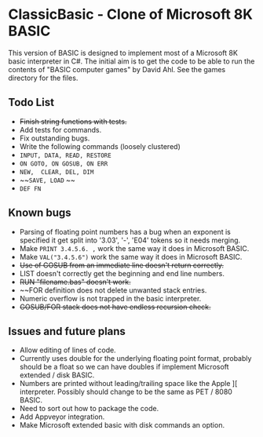# ClassicBasic - Clone of Microsoft 8K BASIC

This version of BASIC is designed to implement most of a Microsoft 8K basic interpreter in C#. 
The initial aim is to get the code to be able to run the contents of "BASIC computer games" by David Ahl. 
See the games directory for the files.

## Todo List
* ~~Finish string functions with tests.~~
* Add tests for commands.
* Fix outstanding bugs.
* Write the following commands (loosely clustered)
* ```INPUT, DATA, READ, RESTORE```
* ```ON GOTO, ON GOSUB, ON ERR```
* ```NEW,  CLEAR, DEL, DIM```
* ~~```SAVE, LOAD``` ~~
* ```DEF FN```

## Known bugs
* Parsing of floating point numbers has a bug when an exponent is specified it get split into '3.03', '-', 'E04' tokens so it needs merging.
* Make ```PRINT 3.4.5.6. ,``` work the same way it does in Microsoft BASIC.
* Make ```VAL("3.4.5.6")``` work the same way it does in Microsoft BASIC.
* ~~Use of GOSUB from an immediate line doesn't return correctly.~~
* LIST doesn't correctly get the beginning and end line numbers.
* ~~RUN "filename.bas" doesn't work.~~
* ~~FOR definition does not delete unwanted stack entries.
* Numeric overflow is not trapped in the basic interpreter.
* ~~GOSUB/FOR stack does not have endless recursion check.~~

## Issues  and future plans
* Allow editing of lines of code.
* Currently uses double for the underlying floating point format, probably should be a float so we can have doubles if implement Microsoft extended /  disk BASIC.
* Numbers are printed without leading/trailing space like the Apple ][ interpreter. Possibly should change to be the same as PET / 8080 BASIC.
* Need to sort out how to package the code.
* Add Appveyor integration.
* Make Microsoft extended basic with disk commands an option.